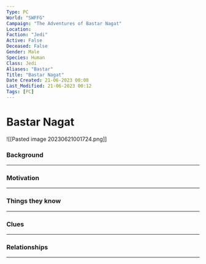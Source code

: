 ```yaml
---
Type: PC
World: "SWFFG"
Campaign: "The Adventures of Bastar Nagat"
Location: 
Faction: "Jedi"
Active: False
Deceased: False
Gender: Male
Species: Human
Class: Jedi
Aliases: "Bastar"
Title: "Bastar Nagat"
Date Created: 21-06-2023 00:08
Last_Modified: 21-06-2023 00:12
Tags: [PC]
---
```


# **Bastar Nagat**
![[Pasted image 20230621001724.png]]
### Background 


- - - 

### Motivation


- - -
### Things they know


-  - -
### Clues


- - - 
### Relationships


---
 
